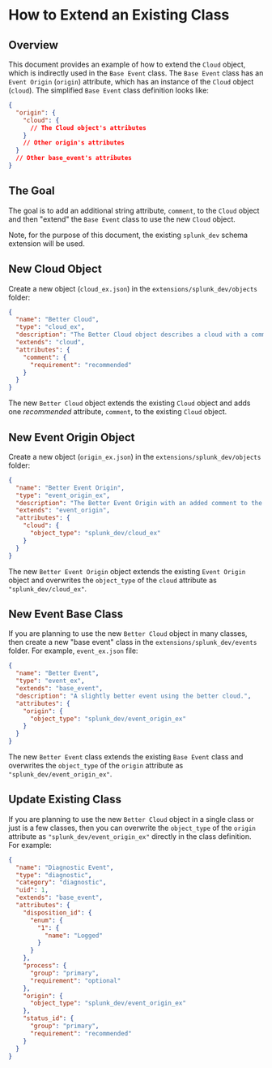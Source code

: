 # How to Extend an Existing Class

## Overview

This document provides an example of how to extend the `Cloud` object, which is indirectly used in the `Base Event` class. The `Base Event` class has an `Event Origin` (`origin`) attribute, which has an instance of the `Cloud` object (`cloud`). The simplified `Base Event` class definition looks like:

```json
{
  "origin": {
    "cloud": {
      // The Cloud object's attributes
    }
    // Other origin's attributes
  }
  // Other base_event's attributes
}
```

## The Goal

The goal is to add an additional string attribute, `comment`, to the `Cloud` object and then "extend" the `Base Event` class to use the new `Cloud` object.

Note, for the purpose of this document, the existing `splunk_dev` schema extension will be used.

## New Cloud Object

Create a new object (`cloud_ex.json`) in the `extensions/splunk_dev/objects` folder:

```json
{
  "name": "Better Cloud",
  "type": "cloud_ex",
  "description": "The Better Cloud object describes a cloud with a comment.",
  "extends": "cloud",
  "attributes": {
    "comment": {
      "requirement": "recommended"
    }
  }
}
```

The new `Better Cloud` object extends the existing `Cloud` object and adds one *recommended* attribute, `comment`, to the existing `Cloud` object.

## New Event Origin Object

Create a new object (`origin_ex.json`) in the `extensions/splunk_dev/objects` folder:

```json
{
  "name": "Better Event Origin",
  "type": "event_origin_ex",
  "description": "The Better Event Origin with an added comment to the cloud object.",
  "extends": "event_origin",
  "attributes": {
    "cloud": {
      "object_type": "splunk_dev/cloud_ex"
    }
  }
}

```

The new `Better Event Origin` object extends the existing `Event Origin` object and overwrites the `object_type` of the `cloud` attribute as `"splunk_dev/cloud_ex"`.

## New Event Base Class 

If you are planning to use the new  `Better Cloud` object in many classes, then create a new "base event" class in the `extensions/splunk_dev/events` folder. For example,  `event_ex.json` file:

```json
{
  "name": "Better Event",
  "type": "event_ex",
  "extends": "base_event",
  "description": "A slightly better event using the better cloud.",
  "attributes": {
    "origin": {
      "object_type": "splunk_dev/event_origin_ex"
    }
  }
}
```

The new `Better Event` class extends the existing `Base Event` class and overwrites the `object_type` of the `origin` attribute as `"splunk_dev/event_origin_ex"`.

## Update Existing Class

If you are planning to use the new  `Better Cloud` object in a single class or just is a few classes, then you can overwrite the `object_type` of the `origin` attribute as `"splunk_dev/event_origin_ex"` directly in the class definition. For example:

```json
{
  "name": "Diagnostic Event",
  "type": "diagnostic",
  "category": "diagnostic",
  "uid": 1,
  "extends": "base_event",
  "attributes": {
    "disposition_id": {
      "enum": {
        "1": {
          "name": "Logged"
        }
      }
    },
    "process": {
      "group": "primary",
      "requirement": "optional"
    },
    "origin": {
      "object_type": "splunk_dev/event_origin_ex"
    },
    "status_id": {
      "group": "primary",
      "requirement": "recommended"
    }    
  }
}

```

